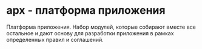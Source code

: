 
apx - платформа приложения
==========================

Платформа приложения. Набор модулей, которые собирают вместе
все остальное и дают основу для разработки приложения
в рамках определенных правил и соглашений.



 



